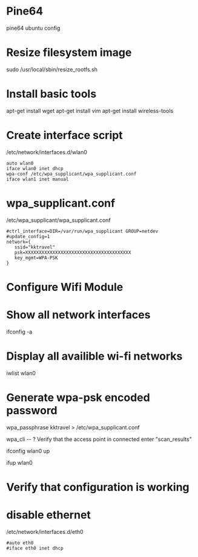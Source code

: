 # Pine64
pine64 ubuntu config

# Resize filesystem image

sudo /usr/local/sbin/resize_rootfs.sh

# Install basic tools

apt-get install wget
apt-get install vim
apt-get install wireless-tools

# Create interface script
/etc/network/interfaces.d/wlan0
~~~~
auto wlan0
iface wlan0 inet dhcp
wpa-conf /etc/wpa_supplicant/wpa_supplicant.conf
iface wlan1 inet manual
~~~~
# wpa_supplicant.conf
/etc/wpa_supplicant/wpa_supplicant.conf
~~~~
#ctrl_interface=DIR=/var/run/wpa_supplicant GROUP=netdev
#update_config=1
network={
   ssid="kktravel"
   psk=XXXXXXXXXXXXXXXXXXXXXXXXXXXXXXXXXXXXXXX
   key_mgmt=WPA-PSK
}
~~~~
# Configure Wifi Module

# Show all network interfaces
ifconfig -a

# Display all availible wi-fi networks
iwlist wlan0

# Generate wpa-psk encoded password 
wpa_passphrase kktravel <plain text password> > /etc/wpa_supplicant.conf

wpa_cli -- ? Verify that the access point in connected enter "scan_results"

ifconfig  wlan0 up

ifup wlan0

# Verify that configuration is working

# disable ethernet

/etc/network/interfaces.d/eth0
~~~~
#auto eth0
#iface eth0 inet dhcp
~~~~
